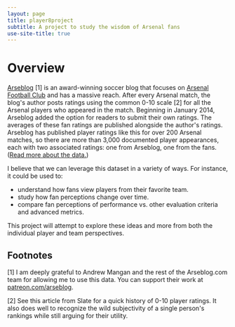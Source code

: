 ```yaml
---
layout: page
title: player8project
subtitle: A project to study the wisdom of Arsenal fans
use-site-title: true
---
```


# Overview
[Arseblog](https://arseblog.com) [1] is an award-winning soccer blog that focuses on [Arsenal Football Club](https://www.arsenal.com/) and has a massive reach. After every Arsenal match, the blog's author posts ratings using the common 0-10 scale [2] for all the Arsenal players who appeared in the match. Beginning in January 2014, Arseblog added the option for readers to submit their own ratings. The averages of these fan ratings are published alongside the author's ratings.
Arseblog has published player ratings like this for over 200 Arsenal matches, so there are more than 3,000 documented player appearances, each with two associated ratings: one from Arseblog, one from the fans. ([Read more about the data.](/data.md))

I believe that we can leverage this dataset in a variety of ways. For instance, it could be used to:
- understand how fans view players from their favorite team.
- study how fan perceptions change over time.
- compare fan perceptions of performance vs. other evaluation criteria and advanced metrics.

This project will attempt to explore these ideas and more from both the individual player and team perspectives.

## Footnotes 
[1] I am deeply grateful to Andrew Mangan and the rest of the Arseblog.com team for allowing me to use this data. You can support their work at [patreon.com/arseblog](https://www.patreon.com/arseblog).

[2] See this article from Slate for a quick history of 0-10 player ratings. It also does well to recognize the wild subjectivity of a single person's rankings while still arguing for their utility.

